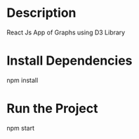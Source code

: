 # Description
React Js App of Graphs using D3 Library

# Install Dependencies
npm install

# Run the Project
npm start
